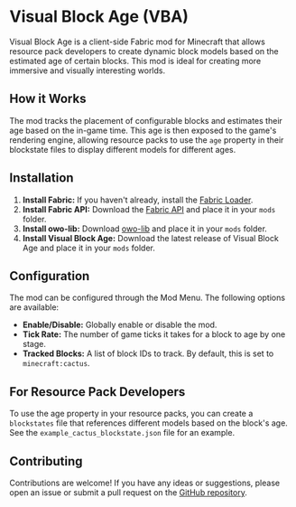 # Visual Block Age (VBA)

Visual Block Age is a client-side Fabric mod for Minecraft that allows resource pack developers to create dynamic block models based on the estimated age of certain blocks. This mod is ideal for creating more immersive and visually interesting worlds.

## How it Works

The mod tracks the placement of configurable blocks and estimates their age based on the in-game time. This age is then exposed to the game's rendering engine, allowing resource packs to use the `age` property in their blockstate files to display different models for different ages.

## Installation

1.  **Install Fabric:** If you haven't already, install the [Fabric Loader](https://fabricmc.net/use/).
2.  **Install Fabric API:** Download the [Fabric API](https://www.curseforge.com/minecraft/mc-mods/fabric-api) and place it in your `mods` folder.
3.  **Install owo-lib:** Download [owo-lib](https://www.curseforge.com/minecraft/mc-mods/owo-lib) and place it in your `mods` folder.
4.  **Install Visual Block Age:** Download the latest release of Visual Block Age and place it in your `mods` folder.

## Configuration

The mod can be configured through the Mod Menu. The following options are available:

*   **Enable/Disable:** Globally enable or disable the mod.
*   **Tick Rate:** The number of game ticks it takes for a block to age by one stage.
*   **Tracked Blocks:** A list of block IDs to track. By default, this is set to `minecraft:cactus`.

## For Resource Pack Developers

To use the age property in your resource packs, you can create a `blockstates` file that references different models based on the block's age. See the `example_cactus_blockstate.json` file for an example.

## Contributing

Contributions are welcome! If you have any ideas or suggestions, please open an issue or submit a pull request on the [GitHub repository](https://github.com/vba_dev/visualblockage).
